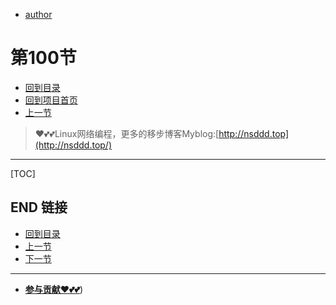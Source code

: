 + [author](https://github.com/3293172751)
# 第100节
+ [回到目录](../README.md)
+ [回到项目首页](../../README.md)
+ [上一节](99.md)
> ❤️💕💕Linux网络编程，更多的移步博客Myblog:[http://nsddd.top](http://nsddd.top/)
---
[TOC]





## END 链接
+ [回到目录](../README.md)
+ [上一节](99.md)
+ [下一节](101.md)
---
+ [**参与贡献❤️💕💕**](https://nsddd.top/archives/contributors))